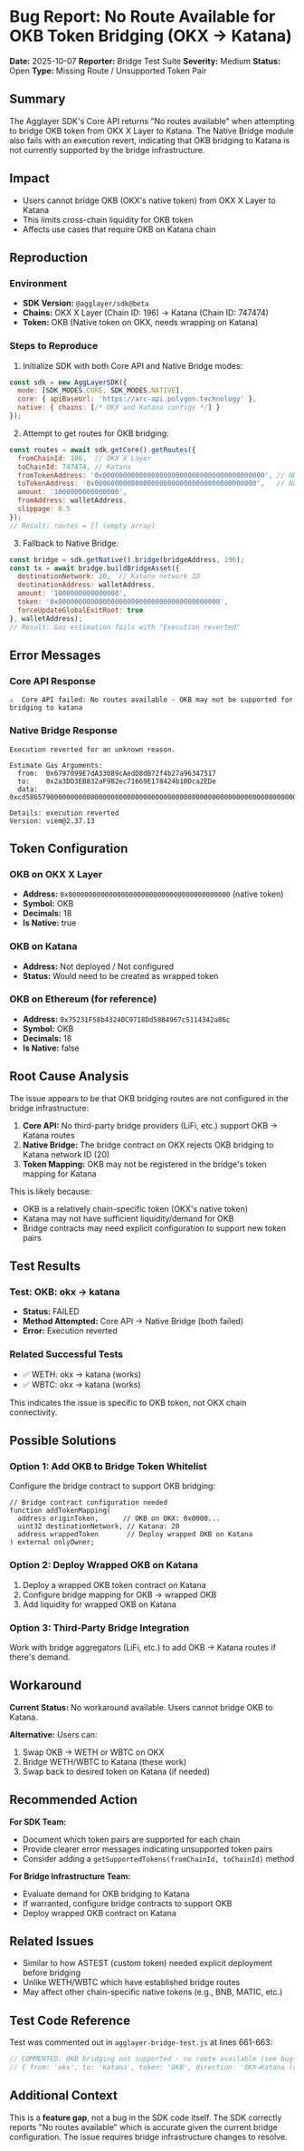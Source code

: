 # Bug Report: No Route Available for OKB Token Bridging (OKX → Katana)

**Date:** 2025-10-07
**Reporter:** Bridge Test Suite
**Severity:** Medium
**Status:** Open
**Type:** Missing Route / Unsupported Token Pair

## Summary

The Agglayer SDK's Core API returns "No routes available" when attempting to bridge OKB token from OKX X Layer to Katana. The Native Bridge module also fails with an execution revert, indicating that OKB bridging to Katana is not currently supported by the bridge infrastructure.

## Impact

- Users cannot bridge OKB (OKX's native token) from OKX X Layer to Katana
- This limits cross-chain liquidity for OKB token
- Affects use cases that require OKB on Katana chain

## Reproduction

### Environment
- **SDK Version:** `@agglayer/sdk@beta`
- **Chains:** OKX X Layer (Chain ID: 196) → Katana (Chain ID: 747474)
- **Token:** OKB (Native token on OKX, needs wrapping on Katana)

### Steps to Reproduce

1. Initialize SDK with both Core API and Native Bridge modes:
```javascript
const sdk = new AggLayerSDK({
  mode: [SDK_MODES.CORE, SDK_MODES.NATIVE],
  core: { apiBaseUrl: 'https://arc-api.polygon.technology' },
  native: { chains: [/* OKX and Katana configs */] }
});
```

2. Attempt to get routes for OKB bridging:
```javascript
const routes = await sdk.getCore().getRoutes({
  fromChainId: 196,  // OKX X Layer
  toChainId: 747474, // Katana
  fromTokenAddress: '0x0000000000000000000000000000000000000000', // OKB native
  toTokenAddress: '0x0000000000000000000000000000000000000000',   // Not deployed on Katana
  amount: '1000000000000000',
  fromAddress: walletAddress,
  slippage: 0.5
});
// Result: routes = [] (empty array)
```

3. Fallback to Native Bridge:
```javascript
const bridge = sdk.getNative().bridge(bridgeAddress, 196);
const tx = await bridge.buildBridgeAsset({
  destinationNetwork: 20,  // Katana network ID
  destinationAddress: walletAddress,
  amount: '1000000000000000',
  token: '0x0000000000000000000000000000000000000000',
  forceUpdateGlobalExitRoot: true
}, walletAddress);
// Result: Gas estimation fails with "Execution reverted"
```

## Error Messages

### Core API Response
```
⚠️  Core API failed: No routes available - OKB may not be supported for bridging to katana
```

### Native Bridge Response
```
Execution reverted for an unknown reason.

Estimate Gas Arguments:
  from:  0x6797099E7dA33089cAedD8dB72f4b27a96347517
  to:    0x2a3DD3EB832aF982ec71669E178424b10Dca2EDe
  data:  0xcd58657900000000000000000000000000000000000000000000000000000000000000140000000000000000000000006797099e7da33089caedd8db72f4b27a96347517...

Details: execution reverted
Version: viem@2.37.13
```

## Token Configuration

### OKB on OKX X Layer
- **Address:** `0x0000000000000000000000000000000000000000` (native token)
- **Symbol:** OKB
- **Decimals:** 18
- **Is Native:** true

### OKB on Katana
- **Address:** Not deployed / Not configured
- **Status:** Would need to be created as wrapped token

### OKB on Ethereum (for reference)
- **Address:** `0x75231F58b43240C9718Dd58B4967c5114342a86c`
- **Symbol:** OKB
- **Decimals:** 18
- **Is Native:** false

## Root Cause Analysis

The issue appears to be that OKB bridging routes are not configured in the bridge infrastructure:

1. **Core API:** No third-party bridge providers (LiFi, etc.) support OKB → Katana routes
2. **Native Bridge:** The bridge contract on OKX rejects OKB bridging to Katana network ID (20)
3. **Token Mapping:** OKB may not be registered in the bridge's token mapping for Katana

This is likely because:
- OKB is a relatively chain-specific token (OKX's native token)
- Katana may not have sufficient liquidity/demand for OKB
- Bridge contracts may need explicit configuration to support new token pairs

## Test Results

### Test: OKB: okx → katana
- **Status:** FAILED
- **Method Attempted:** Core API → Native Bridge (both failed)
- **Error:** Execution reverted

### Related Successful Tests
- ✅ WETH: okx → katana (works)
- ✅ WBTC: okx → katana (works)

This indicates the issue is specific to OKB token, not OKX chain connectivity.

## Possible Solutions

### Option 1: Add OKB to Bridge Token Whitelist
Configure the bridge contract to support OKB bridging:
```solidity
// Bridge contract configuration needed
function addTokenMapping(
  address originToken,      // OKB on OKX: 0x0000...
  uint32 destinationNetwork, // Katana: 20
  address wrappedToken       // Deploy wrapped OKB on Katana
) external onlyOwner;
```

### Option 2: Deploy Wrapped OKB on Katana
1. Deploy a wrapped OKB token contract on Katana
2. Configure bridge mapping for OKB → wrapped OKB
3. Add liquidity for wrapped OKB on Katana

### Option 3: Third-Party Bridge Integration
Work with bridge aggregators (LiFi, etc.) to add OKB → Katana routes if there's demand.

## Workaround

**Current Status:** No workaround available. Users cannot bridge OKB to Katana.

**Alternative:** Users can:
1. Swap OKB → WETH or WBTC on OKX
2. Bridge WETH/WBTC to Katana (these work)
3. Swap back to desired token on Katana (if needed)

## Recommended Action

**For SDK Team:**
- Document which token pairs are supported for each chain
- Provide clearer error messages indicating unsupported token pairs
- Consider adding a `getSupportedTokens(fromChainId, toChainId)` method

**For Bridge Infrastructure Team:**
- Evaluate demand for OKB bridging to Katana
- If warranted, configure bridge contracts to support OKB
- Deploy wrapped OKB contract on Katana

## Related Issues

- Similar to how ASTEST (custom token) needed explicit deployment before bridging
- Unlike WETH/WBTC which have established bridge routes
- May affect other chain-specific native tokens (e.g., BNB, MATIC, etc.)

## Test Code Reference

Test was commented out in `agglayer-bridge-test.js` at lines 661-663:
```javascript
// COMMENTED: OKB bridging not supported - no route available (see bug-3.md)
// { from: 'okx', to: 'katana', token: 'OKB', direction: 'OKX→Katana (creates wrapped)' },
```

## Additional Context

This is a **feature gap**, not a bug in the SDK code itself. The SDK correctly reports "No routes available" which is accurate given the current bridge configuration. The issue requires bridge infrastructure changes to resolve.
